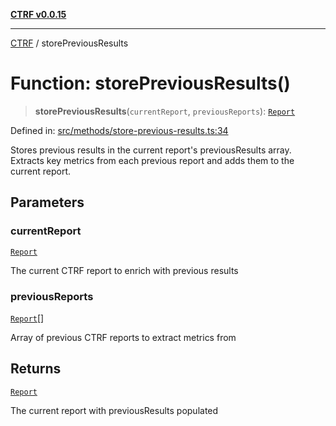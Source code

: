 [**CTRF v0.0.15**](../README.md)

***

[CTRF](../README.md) / storePreviousResults

# Function: storePreviousResults()

> **storePreviousResults**(`currentReport`, `previousReports`): [`Report`](../interfaces/Report.md)

Defined in: [src/methods/store-previous-results.ts:34](https://github.com/ctrf-io/ctrf-core-js/blob/main/src/methods/store-previous-results.ts#L34)

Stores previous results in the current report's previousResults array.
Extracts key metrics from each previous report and adds them to the current report.

## Parameters

### currentReport

[`Report`](../interfaces/Report.md)

The current CTRF report to enrich with previous results

### previousReports

[`Report`](../interfaces/Report.md)[]

Array of previous CTRF reports to extract metrics from

## Returns

[`Report`](../interfaces/Report.md)

The current report with previousResults populated
